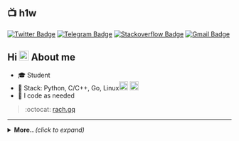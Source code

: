 ## :tv: h1w 
[![Twitter Badge](https://img.shields.io/badge/-Twitter-1ca0f1?style=for-the-badge&labelColor=1ca0f1&logo=twitter&logoColor=white&link=https://twitter.com/bogpomozhet)](https://twitter.com/bogpomozhet) [![Telegram Badge](https://img.shields.io/badge/-Telegram-1ca0f1?style=for-the-badge&labelColor=1ca0f1&logo=telegram&logoColor=white&link=https://t.me/vimnative)](https://t.me/vimnative) [![Stackoverflow Badge](https://img.shields.io/badge/-Stackoverflow-4CA143?style=for-the-badge&logo=Stackoverflow&logoColor=white&link=https://stackoverflow.com/users/16967128/h1w)](https://stackoverflow.com/users/16967128/h1w) [![Gmail Badge](https://img.shields.io/badge/-Gmail-c14438?style=for-the-badge&logo=Gmail&logoColor=white&link=mailto:bpqvgq@gmail.com)](mailto:bpqvgq@gmail.com)

## Hi <img src="https://github.com/lucasgdb/lucasgdb/blob/master/assets/hi.gif" width="22px"> About me

- :mortar_board: Student
- :purple_heart: Stack: Python, C/C++, Go, Linux<img height="20" width="20" src="https://icons.iconarchive.com/icons/papirus-team/papirus-apps/256/distributor-logo-archlinux-icon.png" /> <img height="20" width="20" src="https://upload.wikimedia.org/wikipedia/commons/thumb/9/99/Wayland_Logo.svg/266px-Wayland_Logo.svg.png" />
- :bust_in_silhouette: I code as needed

> :octocat: [rach.gq](http://rach.gq)

---

<details>
  <summary> <b> More.. </b> <i>(click to expand)</i> </summary>
  
  ## Github regards
  
  <a href="https://github.com/anuraghazra/github-readme-stats">
    <img align="center" src="https://github-readme-stats.vercel.app/api?username=h1w&show_icons=true&count_private=true&theme=github_dark" />
    <img align="top" src="https://github-readme-stats.vercel.app/api/top-langs/?username=h1w&layout=compact&theme=github_dark" />
  </a>
  
---
  
  <p align="center">
    <a href="https://github.com/ryo-ma/github-profile-trophy" align="center">
      <img align="center" src="https://github-profile-trophy.vercel.app/?theme=github_dark&margin-w=8&column=6&username=h1w" alt="Trophies" />
    </a>
  </p>
  
  ## Extra stack 
  
  ![Python](https://img.shields.io/badge/Python-darkgreen.svg?style=flat-square&logo=python&logoColor=white)
  ![Django](https://img.shields.io/badge/Django-092E20.svg?style=flat-square&logo=django&logoColor=white)
  ![C++](https://img.shields.io/badge/C++-00599C.svg?style=flat-square&logo=cplusplus&logoColor=white)
  ![Go](https://img.shields.io/badge/Go-00ADD8.svg?style=flat-square&logo=Go&logoColor=white)
  ![Heroku](https://img.shields.io/badge/-Heroku-430098?style=flat-square&logo=heroku&logoColor=white)
  ![Arch](https://img.shields.io/badge/Archlinux-blue.svg?style=flat-square&logo=archlinux&logoColor=white)
  ![Linux](https://img.shields.io/badge/-Linux-FCC624?style=flat-square&logo=linux&logoColor=white)
  ![Nginx](https://img.shields.io/badge/Nginx-009639.svg?style=flat-square&logo=nginx&logoColor=white)
  ![Windows](https://img.shields.io/badge/Windows-0078D6?style=flat-square&logo=windows&logoColor=white)
  ![VSCode](https://img.shields.io/badge/-VSCode-0085D1?style=flat-square&logo=visual-studio-code&logoColor=white)
  ![HackTheBox](https://img.shields.io/badge/Hack%20The%20Box-9FEF00.svg?style=flat-square&logo=HackTheBox&logoColor=white)
  ![Git](https://img.shields.io/badge/-Git-F05032?style=flat-square&logo=git&logoColor=white)
  ![Docker](https://img.shields.io/badge/-Docker-46a2f1?style=flat-square&logo=docker&logoColor=white)
  ![PostgreSQL](https://img.shields.io/badge/postgresql-blue.svg?style=flat-square&logo=postgresql&logoColor=white)
  ![Vue.js](https://img.shields.io/badge/Vue.js-4FC08D.svg?style=flat-square&logo=vuedotjs&logoColor=white)
  ![HTML5](https://img.shields.io/badge/-HTML5-E34F26?style=flat-square&logo=html5&logoColor=white)
  ![CSS3](https://img.shields.io/badge/-CSS3-549FDE?style=flat-square&logo=css3&logoColor=white)
  ![JavaScript](https://img.shields.io/badge/-JavaScript-F7B93E?style=flat-square&logo=javascript&logoColor=white)
  ![FFmpeg](https://img.shields.io/badge/FFmpeg-green.svg?style=flat-square&logo=FFmpeg&logoColor=white)
  ![Cloudflare](https://img.shields.io/badge/Cloudflare-F38020.svg?style=flat-square&logo=cloudflare&logoColor=white)
</details>
